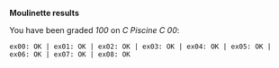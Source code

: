 **Moulinette results**

You have been graded *100* on *C Piscine C 00*:
```
ex00: OK | ex01: OK | ex02: OK | ex03: OK | ex04: OK | ex05: OK | ex06: OK | ex07: OK | ex08: OK
```
